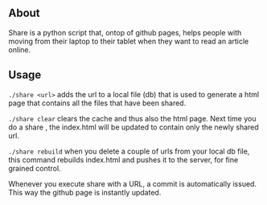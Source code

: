 About
--
Share is a python script that, ontop of github pages, helps people with moving from their laptop to their tablet when they want to read an article online.


Usage
--
`./share <url>` adds the url to a local file (db) that is used to generate a html page that contains all the files that have been shared.

`./share clear` clears the cache and thus also the html page. Next time you do a share <url>, the index.html will be updated to contain only the newly shared url.

`./share rebuild` when you delete a couple of urls from your local db file, this command rebuilds index.html and pushes it to the server, for fine grained control.

Whenever you execute share with a URL, a commit is automatically issued. This way the github page is instantly updated.

